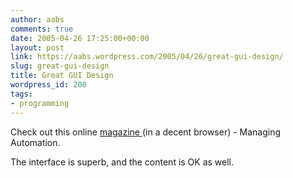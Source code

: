 ```yaml
---
author: aabs
comments: true
date: 2005-04-26 17:25:00+00:00
layout: post
link: https://aabs.wordpress.com/2005/04/26/great-gui-design/
slug: great-gui-design
title: Great GUI Design
wordpress_id: 200
tags:
- programming
---
```


Check out this online [magazine ](http://www.nxtbook.com/fx/books/thomas/mamay05/)(in a decent browser) - Managing Automation.

The interface is superb, and the content is OK as well.
